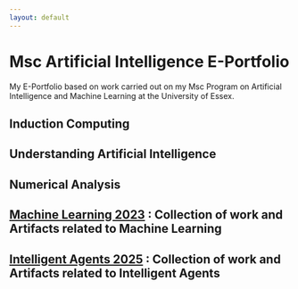```yaml
---
layout: default
---
```


# Msc Artificial Intelligence E-Portfolio

My E-Portfolio based on work carried out on my Msc Program on Artificial Intelligence and Machine Learning at the University of Essex.

## Induction Computing

## Understanding Artificial Intelligence

## Numerical Analysis

## [Machine Learning 2023](./ml/) : Collection of work and Artifacts related to Machine Learning

## [Intelligent Agents 2025](./ia/) : Collection of work and Artifacts related to Intelligent Agents
